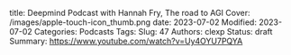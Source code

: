 title: Deepmind Podcast with Hannah Fry, The road to AGI
Cover: /images/apple-touch-icon_thumb.png
date: 2023-07-02
Modified: 2023-07-02
Categories: Podcasts
Tags:
Slug: 47
Authors: clexp
Status: draft
Summary:
https://www.youtube.com/watch?v=Uy4OYU7PQYA
